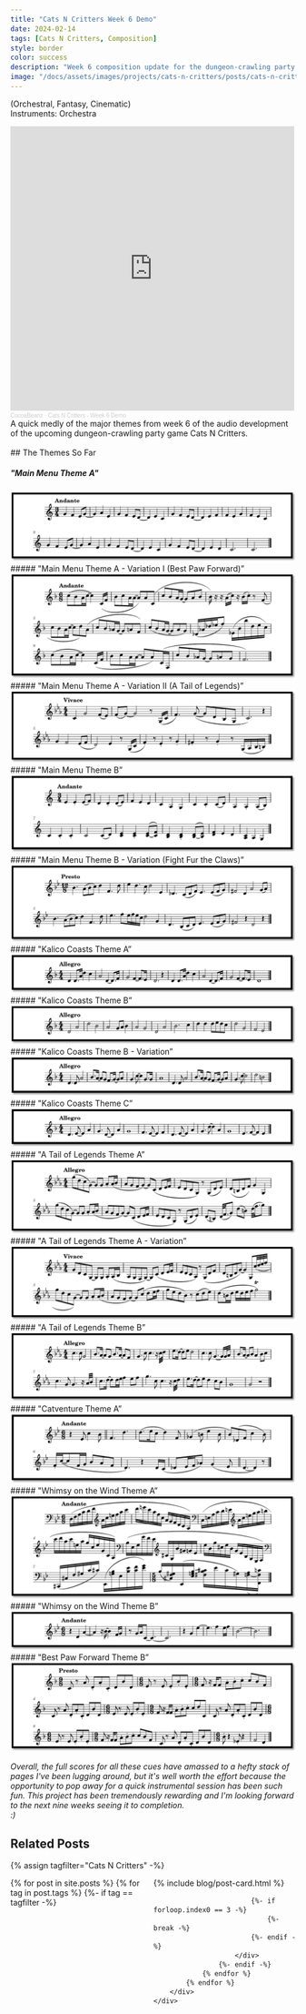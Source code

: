 ```yaml
---
title: "Cats N Critters Week 6 Demo"
date: 2024-02-14
tags: [Cats N Critters, Composition]
style: border
color: success
description: "Week 6 composition update for the dungeon-crawling party game Cats N Critters."
image: "/docs/assets/images/projects/cats-n-critters/posts/cats-n-critters-week6post.png"
---
```


(Orchestral, Fantasy, Cinematic)\
Instruments: Orchestra
<div class="row" markdown="1">
<div class="col">
<iframe height="500px" width="500px" scrolling="no" frameborder="no" allow="autoplay" src="https://w.soundcloud.com/player/?url=https%3A//api.soundcloud.com/tracks/1783043331%3Fsecret_token%3Ds-RY6U12Vlb9F&color=%235183ab&auto_play=false&hide_related=false&show_comments=true&show_user=true&show_reposts=false&show_teaser=true&visual=true"></iframe><div style="font-size: 10px; color: #cccccc;line-break: anywhere;word-break: normal;overflow: hidden;white-space: nowrap;text-overflow: ellipsis; font-family: Interstate,Lucida Grande,Lucida Sans Unicode,Lucida Sans,Garuda,Verdana,Tahoma,sans-serif;font-weight: 100;"><a href="https://soundcloud.com/cocoabeanz" title="CocoaBeanz" target="_blank" style="color: #cccccc; text-decoration: none;">CocoaBeanz</a> · <a href="https://soundcloud.com/cocoabeanz/cats-n-critters-week-6-demo/s-RY6U12Vlb9F" title="Cats N Critters - Week 6 Demo" target="_blank" style="color: #cccccc; text-decoration: none;">Cats N Critters - Week 6 Demo</a></div>
</div>

<div class="col" markdown="1">
A quick medly of the major themes from week 6 of the audio development of the upcoming dungeon-crawling party game Cats N Critters.
</div>
</div>

<br>
## The Themes So Far
<br>

##### "Main Menu Theme A"
<img src="/docs/assets/images/projects/cats-n-critters/motifs/week6/catsncritters-mainmenu-a.png" alt="mainmenu-a">
##### "Main Menu Theme A - Variation I (Best Paw Forward)”
<img src="/docs/assets/images/projects/cats-n-critters/motifs/week6/catsncritters-mainmenu-a-var-i.png" alt="mainmenu-a-var-i">
##### "Main Menu Theme A - Variation II (A Tail of Legends)”
<img src="/docs/assets/images/projects/cats-n-critters/motifs/week6/catsncritters-mainmenu-a-var-ii.png" alt="mainmenu-a-var-ii">
##### "Main Menu Theme B”
<img src="/docs/assets/images/projects/cats-n-critters/motifs/week6/catsncritters-mainmenu-b.png" alt="mainmenu-b">
##### "Main Menu Theme B - Variation (Fight Fur the Claws)”
<img src="/docs/assets/images/projects/cats-n-critters/motifs/week6/catsncritters-mainmenu-b-var.png" alt="mainmenu-b-var">
##### "Kalico Coasts Theme A”
<img src="/docs/assets/images/projects/cats-n-critters/motifs/week6/catsncritters-kalicocoasts-a.png" alt="kalicocoasts-a">
##### "Kalico Coasts Theme B”
<img src="/docs/assets/images/projects/cats-n-critters/motifs/week6/catsncritters-kalicocoasts-b.png" alt="kalicocoasts-b">
##### "Kalico Coasts Theme B - Variation”
<img src="/docs/assets/images/projects/cats-n-critters/motifs/week6/catsncritters-kalicocoasts-b-var.png" alt="kalicocoasts-b-var">
##### "Kalico Coasts Theme C”
<img src="/docs/assets/images/projects/cats-n-critters/motifs/week6/catsncritters-kalicocoasts-c.png" alt="kalicocoasts-c">
##### "A Tail of Legends Theme A”
<img src="/docs/assets/images/projects/cats-n-critters/motifs/week6/catsncritters-atailoflegends-a.png" alt="atailoflegends-a">
##### "A Tail of Legends Theme A - Variation”
<img src="/docs/assets/images/projects/cats-n-critters/motifs/week6/catsncritters-atailoflegends-a-var.png" alt="atailoflegends-a-var">
##### "A Tail of Legends Theme B”
<img src="/docs/assets/images/projects/cats-n-critters/motifs/week6/catsncritters-atailoflegends-b.png" alt="atailoflegends-b">
##### "Catventure Theme A”
<img src="/docs/assets/images/projects/cats-n-critters/motifs/week6/catsncritters-catventure-a.png" alt="catventure-a">
##### "Whimsy on the Wind Theme A”
<img src="/docs/assets/images/projects/cats-n-critters/motifs/week6/catsncritters-whimsyonthewind-a.png" alt="whimsyonthewind-a">
##### "Whimsy on the Wind Theme B”
<img src="/docs/assets/images/projects/cats-n-critters/motifs/week6/catsncritters-whimsyonthewind-b.png" alt="whimsyonthewind-b">
##### "Best Paw Forward Theme B”
<img src="/docs/assets/images/projects/cats-n-critters/motifs/week6/catsncritters-bestpawforward-b.png" alt="bestpawforward-b">

*Overall, the full scores for all these cues have amassed to a hefty stack of pages I've been lugging around, 
but it's well worth the effort because the opportunity to pop away for a quick instrumental session has been such fun.
This project has been tremendously rewarding and I'm looking forward to the next nine weeks seeing it to completion.*<br>
*:)*

## Related Posts
{% assign tagfilter="Cats N Critters" -%}
<div style="max-width: 1fr">
    <div class="row">
        <div class="container-fluid" style="display: grid; grid-template-columns: repeat(auto-fit, minmax(200px, 1fr));">
            {% for post in site.posts %}
                {% for tag in post.tags %}
                    {%- if tag == tagfilter -%}
                        <div class="col pl-1 pr-1">
                            {% include blog/post-card.html %}

                            {%- if forloop.index0 == 3 -%}
                                {%- break -%}
                            {%- endif -%}
                        </div>
                    {%- endif -%}
                {% endfor %}
            {% endfor %}
        </div>
    </div>
</div>
